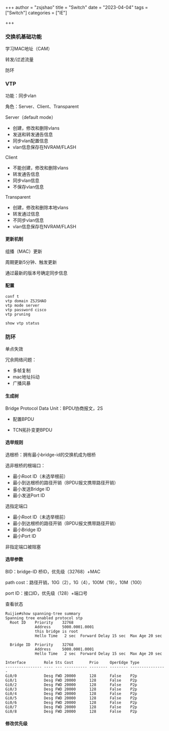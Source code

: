 +++
author = "zsjshao"
title = "Switch"
date = "2023-04-04"
tags = ["Switch"]
categories = ["IE"]

+++

### 交换机基础功能

学习MAC地址（CAM）

转发/过滤流量

防环









### VTP

功能：同步vlan

角色：Server、Client、Transparent



 Server（default mode）

- 创建，修改和删除vlans
- 发送和转发通告信息
- 同步vlan配置信息
- vlan信息保存在NVRAM/FLASH

Client

- 不能创建，修改和删除vlans
- 转发通告信息
- 同步vlan信息
- 不保存vlan信息

Transparent

- 创建，修改和删除本地vlans
- 转发通过信息
- 不同步vlan信息
- vlan信息保存在NVRAM/FLASH



#### 更新机制

组播（MAC）更新

周期更新5分钟、触发更新

通过最新的版本号确定同步信息



#### 配置

```
conf t
vtp domain ZSJSHAO
vtp mode server
vtp password cisco
vtp pruning

show vtp status
```



### 防环

单点失效



冗余网络问题：

- 多帧复制
- mac地址抖动
- 广播风暴



#### 生成树

Bridge Protocol Data Unit：BPDU协商报文，2S

- 配置BPDU

- TCN拓扑变更BPDU



#### 选举规则

选根桥：拥有最小bridge-id的交换机成为根桥

选非根桥的根端口：

- 最小Root ID（未选举根前）
- 最小到达根桥的路径开销（BPDU报文携带路径开销）
- 最小发送Bridge ID
- 最小发送Port ID

选指定端口

- 最小Root ID（未选举根前）
- 最小到达根桥的路径开销（BPDU报文携带路径开销）
- 最小Bridge ID
- 最小Port ID

非指定端口被阻塞



#### 选举参数

BID：bridge-ID 桥ID，优先级（32768）+MAC

path cost：路径开销，10G（2），1G（4），100M（19），10M（100）

port ID：接口ID，优先级（128）+端口号



查看状态

```
Ruijie#show spanning-tree summary 
Spanning tree enabled protocol stp
  Root ID    Priority    32768
             Address     5000.0001.0001
             this bridge is root
             Hello Time   2 sec  Forward Delay 15 sec  Max Age 20 sec

  Bridge ID  Priority    32768
             Address     5000.0001.0001
             Hello Time   2 sec  Forward Delay 15 sec  Max Age 20 sec

Interface        Role Sts Cost       Prio     OperEdge Type
---------------- ---- --- ---------- -------- -------- ----------------
Gi0/0            Desg FWD 20000      128      False    P2p                             
Gi0/1            Desg FWD 20000      128      False    P2p                             
Gi0/2            Desg FWD 20000      128      False    P2p                             
Gi0/3            Desg FWD 20000      128      False    P2p                             
Gi0/4            Desg FWD 20000      128      False    P2p                             
Gi0/5            Desg FWD 20000      128      False    P2p                             
Gi0/6            Desg FWD 20000      128      False    P2p                             
Gi0/7            Desg FWD 20000      128      False    P2p                             
Gi0/8            Desg FWD 20000      128      False    P2p  
```



#### 修改优先级

```

```























